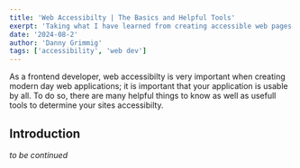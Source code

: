 ```yaml
---
title: 'Web Accessibilty | The Basics and Helpful Tools'
exerpt: 'Taking what I have learned from creating accessible web pages and components and putting into helpful guide.'
date: '2024-08-2'
author: 'Danny Grimmig'
tags: ['accessibility', 'web dev']
---
```

As a frontend developer, web accessibilty is very important when creating modern day web applications; it is important that your application is usable by all. To do so, there are many helpful things to know as well as usefull tools to determine your sites accessibilty.

## Introduction
*to be continued*